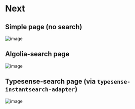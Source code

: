 # Next

## Simple page (no search)

![image](https://github.com/grinkus-adapt/typesense-next/assets/12794717/e1849717-7405-4758-a3d5-dbfbb4b8788e)

## Algolia-search page

![image](https://github.com/grinkus-adapt/typesense-next/assets/12794717/55c9c79f-9573-426d-9c55-8af637b0c1ef)

## Typesense-search page (via `typesense-instantsearch-adapter`) 

![image](https://github.com/grinkus-adapt/typesense-next/assets/12794717/d4efa7e6-c032-477d-8bab-c7913f478002)
